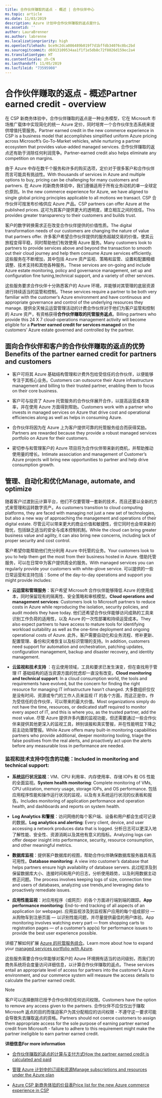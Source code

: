 ```yaml
---
title: 合作伙伴赚取的返点 - 概述 | 合作伙伴中心
ms.topic: article
ms.date: 11/03/2019
description: Azure 计划中合作伙伴赚取的返点是什么
ms.assetid: ''
author: LauraBrenner
ms.author: labrenne
ms.localizationpriority: high
ms.openlocfilehash: bce9c2dca086489b019f7d1bffdb34076c0bc2bd
ms.sourcegitcommit: d6913109534aa1f1f1e5db8c72f8026d159ec2a4
ms.translationtype: HT
ms.contentlocale: zh-CN
ms.lasthandoff: 11/05/2019
ms.locfileid: "73595908"
---
```

# <a name="partner-earned-credit---overview"></a><span data-ttu-id="c0c1f-103">合作伙伴赚取的返点 - 概述</span><span class="sxs-lookup"><span data-stu-id="c0c1f-103">Partner earned credit - overview</span></span>

<span data-ttu-id="c0c1f-104">在 CSP 新商务体验中，合作伙伴赚取的返点是一种业务模型，它在 Microsoft 市场推广载体中实现简化的统一 Azure 定价，同时培育一个合作伙伴生态系统来提供增值托管服务。</span><span class="sxs-lookup"><span data-stu-id="c0c1f-104">Partner earned credit in the new commerce experience in CSP is a business model that accomplishes simplified uniform Azure pricing across Microsoft’s Go-To-Market vehicles, while nurturing a partner ecosystem that provides value-added managed services.</span></span> <span data-ttu-id="c0c1f-105">合作伙伴赚取的返点还有助于消除任何利润竞争。</span><span class="sxs-lookup"><span data-stu-id="c0c1f-105">Partner-earned credit also helps eliminate any competition on margins.</span></span> 

<span data-ttu-id="c0c1f-106">由于 Azure 中存在数千个服务和许多的购买选项，定价对于很多客户和合作伙伴而言可能具有挑战性。</span><span class="sxs-lookup"><span data-stu-id="c0c1f-106">With thousands of services in Azure and multiple options to buy, pricing can be challenging for many customers and partners.</span></span> <span data-ttu-id="c0c1f-107">在 Azure 的新商务体验中，我们遵循适用于所有业务动机的单一全球定价原则。</span><span class="sxs-lookup"><span data-stu-id="c0c1f-107">In the new commerce experience for Azure, we have aligned to single global pricing principles applicable to all motions we transact.</span></span> <span data-ttu-id="c0c1f-108">CSP 合作伙伴可按发布价格供应 Azure 产品。</span><span class="sxs-lookup"><span data-stu-id="c0c1f-108">CSP partners can offer Azure at the published prices.</span></span> <span data-ttu-id="c0c1f-109">这可为其客户提供更大的透明度，建立相互之间的信任。</span><span class="sxs-lookup"><span data-stu-id="c0c1f-109">This provides greater transparency to their customers and builds trust.</span></span> 

<span data-ttu-id="c0c1f-110">客户的数字转换需求正在改变合作伙伴提供的价值性质。</span><span class="sxs-lookup"><span data-stu-id="c0c1f-110">The digital transformation needs of our customers are changing the nature of value that partners offer.</span></span> <span data-ttu-id="c0c1f-111">许多客户希望合作伙伴提供的服务超越交易的价值，使其云旅程变得平稳，同时帮助他们有效使用 Azure 服务。</span><span class="sxs-lookup"><span data-stu-id="c0c1f-111">Many customers look to partners to provide services above and beyond the transaction to smooth out their cloud journey and help them consume Azure services efficiently.</span></span> <span data-ttu-id="c0c1f-112">这些服务在不断增加，其中包括 Azure 资产监视、策略和监管、设置和配置精细调整、技术支持和其他各种服务。</span><span class="sxs-lookup"><span data-stu-id="c0c1f-112">These services are on-going and include Azure estate monitoring, policy and governance management, set up and configuration fine tuning,technical support, and a variety of other services.</span></span> 

<span data-ttu-id="c0c1f-113">这些服务要求合作伙伴十分熟悉客户的 Azure 环境，并能够对其管理的底层资源进行持续适当的监管和控制。</span><span class="sxs-lookup"><span data-stu-id="c0c1f-113">These services require a partner to be both very familiar with the customer’s Azure environment and have continuous and appropriate governance and control of the underlying resources they manage.</span></span> <span data-ttu-id="c0c1f-114">提供全天候云运营管理活动的计费合作伙伴对于他们为客户监管和控制的 Azure 资产，有资格获得**合作伙伴赚取的托管服务返点**。</span><span class="sxs-lookup"><span data-stu-id="c0c1f-114">Billing partners who provide this 24 X 7 cloud-operations management activity will become eligible for a **Partner earned credit for services managed** on the customers’ Azure estate governed and controlled by the partner.</span></span> 


## <a name="benefits-of-the-partner-earned-credit-for-partners-and-customers"></a><span data-ttu-id="c0c1f-115">面向合作伙伴和客户的合作伙伴赚取的返点的优势</span><span class="sxs-lookup"><span data-stu-id="c0c1f-115">Benefits of the partner earned credit for partners and customers</span></span>

- <span data-ttu-id="c0c1f-116">客户可将其 Azure 基础结构管理和计费外包给受信任的合作伙伴，以便能够专注于其核心业务。</span><span class="sxs-lookup"><span data-stu-id="c0c1f-116">Customers can outsource their Azure infrastructure management and billing to their trusted partner, enabling them to focus on their core business.</span></span>

- <span data-ttu-id="c0c1f-117">客户可与投资了 Azure 托管服务的合作伙伴展开合作，以提高运营成本效率，并在使用 Azure 方面得到帮助。</span><span class="sxs-lookup"><span data-stu-id="c0c1f-117">Customers work with a partner who invests in managed services on Azure that  drive cost and operational efficiencies along as well as helps in consuming Azure.</span></span>

- <span data-ttu-id="c0c1f-118">合作伙伴将因为在 Azure 上为客户提供可靠的托管服务组合而获得奖励。</span><span class="sxs-lookup"><span data-stu-id="c0c1f-118">Partners are rewarded because they provide a robust managed services portfolio on Azure for their customers.</span></span>  

- <span data-ttu-id="c0c1f-119">密切参与和管理客户的 Azure 项目将为合作伙伴带来新的商机，并帮助推动使用量的增长。</span><span class="sxs-lookup"><span data-stu-id="c0c1f-119">Intimate association and management of Customer’s Azure projects will bring new opportunities to partner and help drive consumption growth.</span></span> 

## <a name="manage-automate-and-optimize"></a><span data-ttu-id="c0c1f-120">管理、自动化和优化</span><span class="sxs-lookup"><span data-stu-id="c0c1f-120">Manage, automate, and optimize</span></span>

<span data-ttu-id="c0c1f-121">随着客户过渡到云计算平台，他们不仅要管理一套新的技术，而且还要以全新的方式来管理和运转数字资产。</span><span class="sxs-lookup"><span data-stu-id="c0c1f-121">As customers transition to cloud computing platforms, they are faced with managing not just a new set of technologies, but also a new way of approaching the management and operations of their digital estate.</span></span> <span data-ttu-id="c0c1f-122">尽管云可以带来更大的商业价值和敏捷性，但它同时也会带来新的隐忧，包括缺乏适当的安全与成本控制机制。</span><span class="sxs-lookup"><span data-stu-id="c0c1f-122">While the cloud can bring greater business value and agility, it can also bring new concerns, including lack of proper security and cost control.</span></span> 

<span data-ttu-id="c0c1f-123">客户希望你能帮助他们充分利用 Azure 中托管的业务。</span><span class="sxs-lookup"><span data-stu-id="c0c1f-123">Your customers look to you to help them get the most from their business hosted in Azure.</span></span> <span data-ttu-id="c0c1f-124">借助托管服务，可以在日常中为客户提供周全的服务。</span><span class="sxs-lookup"><span data-stu-id="c0c1f-124">With managed services you can regularly provide your customers with white-glove service.</span></span> <span data-ttu-id="c0c1f-125">可以提供的一些日常运营和支持包括：</span><span class="sxs-lookup"><span data-stu-id="c0c1f-125">Some of the day-to-day operations and support you might provide includes:</span></span>

- <span data-ttu-id="c0c1f-126">**云运营和管理服务**：客户希望 Microsoft 合作伙伴能够降低 Azure 的使用成本，同时保留现有的隔离性、安全策略和审核模型。</span><span class="sxs-lookup"><span data-stu-id="c0c1f-126">**Cloud operations and management services**: Customers look to Microsoft partners to reduce costs in Azure while reproducing the isolation, security policies, and audit models they have today.</span></span> <span data-ttu-id="c0c1f-127">他们还希望合作伙伴能够访问成熟的工具来识别工作负荷的适用性，以及 Azure 的一次性部署和持续运营成本。</span><span class="sxs-lookup"><span data-stu-id="c0c1f-127">They also expect partners to have access to mature tools for identifying workload suitability as well as the one-time deployment and ongoing operational costs of Azure.</span></span> <span data-ttu-id="c0c1f-128">此外，客户需要自动化和业务流程、修补更新、配置管理、备份和灾难恢复以及标识管理的支持。</span><span class="sxs-lookup"><span data-stu-id="c0c1f-128">In addition, customers need support for automation and orchestration, patching updates, configuration management, backup and disaster recovery, and identity management.</span></span> 

- <span data-ttu-id="c0c1f-129">**云监视和技术支持** ：在云使用领域，工具和要求已发生演变，但在查找用于管理 IT 基础结构的适当资源方面的忧虑却一直没有改变。</span><span class="sxs-lookup"><span data-stu-id="c0c1f-129">**Cloud monitoring and technical support**: In a cloud consumption world, the tools and requirements have evolved, but the concern for finding the right resource for managing IT infrastructure hasn’t changed.</span></span> <span data-ttu-id="c0c1f-130">大多数组织仅仅是没有时间、资源或专门的工作人员来监视 IT 的各个方面，而这正是你，作为受信任的合作伙伴，可以带来的最大价值。</span><span class="sxs-lookup"><span data-stu-id="c0c1f-130">Most organizations simply do not have the time, resources, or dedicated staff required to monitor every aspect of IT, and this is where you, as the trusted partner, add the most value.</span></span> <span data-ttu-id="c0c1f-131">尽管 Azure 提供许多内置的监视功能，但还需要通过一些合作伙伴来提供其他更深入的监视工具，辨别误报和真实警报，并在性能明显下降之前主动处理警报。</span><span class="sxs-lookup"><span data-stu-id="c0c1f-131">While Azure offers many built-in monitoring capabilities partners who provide additional, deeper monitoring tooling, triage the false positives from the real alerts, and proactively act upon the alerts before any measurable loss in performance are needed.</span></span> 


### <a name="included-in-monitoring-and-technical-support"></a><span data-ttu-id="c0c1f-132">监视和技术支持中包含的功能：</span><span class="sxs-lookup"><span data-stu-id="c0c1f-132">Included in monitoring and technical support:</span></span>

- <span data-ttu-id="c0c1f-133">**系统运行状况监视**：VM、CPU 利用率、内存使用率、存储 IOPs 和 OS 性能的全面监视。</span><span class="sxs-lookup"><span data-stu-id="c0c1f-133">**System health monitoring**: Complete monitoring of VMs, CPU utilization, memory usage, storage IOPs, and OS performance.</span></span> <span data-ttu-id="c0c1f-134">包括应用程序性能和操作运行状况的监视，以及有关系统运行状况的仪表板和报告。</span><span class="sxs-lookup"><span data-stu-id="c0c1f-134">Includes monitoring of application performance and operation health, and dashboards and reports on system health.</span></span>

- <span data-ttu-id="c0c1f-135">**Log Analytics 和警报**：访问网络的每个客户端、设备和用户都会生成可记录的数据。</span><span class="sxs-lookup"><span data-stu-id="c0c1f-135">**Log analytics and alerting**: Every client, device, and user accessing a network produces data that is logged.</span></span> <span data-ttu-id="c0c1f-136">分析日志可以更深入地了解性能、安全性、资源消耗以及其他有意义的指标。</span><span class="sxs-lookup"><span data-stu-id="c0c1f-136">Analyzing logs can offer deeper insight into performance, security, resource consumption, and other meaningful metrics.</span></span>

- <span data-ttu-id="c0c1f-137">**数据库监视**：提供客户数据库的视图，帮助合作伙伴确保数据库服务器具有高可用性。</span><span class="sxs-lookup"><span data-stu-id="c0c1f-137">**Database monitoring**: A view into customer’s database that helps partners ensure high availability of database servers.</span></span> <span data-ttu-id="c0c1f-138">此过程涉及到保留数据库大小、连接时间和用户的日志，分析使用趋势，以及利用数据主动修正问题。</span><span class="sxs-lookup"><span data-stu-id="c0c1f-138">The process involves keeping logs of size, connection time and users of databases, analyzing use trends,and leveraging data to proactively remediate issues.</span></span>

- <span data-ttu-id="c0c1f-139">**应用性能监视**：对应用程序（或网页）的各个方面进行端到端的跟踪。</span><span class="sxs-lookup"><span data-stu-id="c0c1f-139">**App performance monitoring**: End-to-end tracking of all aspects of an application (or webpage).</span></span> <span data-ttu-id="c0c1f-140">应用监视涉及到监视客户应用的每个组成部分 — 从购物车到注册页面 — 以识别性能问题，并尽量提供最佳的用户体验。</span><span class="sxs-lookup"><span data-stu-id="c0c1f-140">App monitoring involves watching every part — from shopping carts to registration pages — of a customer’s app(s) for performance issues to provide the best user experience possible.</span></span>

<span data-ttu-id="c0c1f-141">详细了解如何扩展 [Azure 的托管服务组合](https://partner.microsoft.com/campaigns/cloud-playbooks-thank-you)。</span><span class="sxs-lookup"><span data-stu-id="c0c1f-141">Learn more about how to expand your [managed services portfolio with Azure](https://partner.microsoft.com/campaigns/cloud-playbooks-thank-you).</span></span>

<span data-ttu-id="c0c1f-142">这些服务需要合作伙伴能够对客户的 Azure 环境拥有适当的访问级别，而我们的商务系统将会度量访问详细信息，以计算合作伙伴赚取的返点。</span><span class="sxs-lookup"><span data-stu-id="c0c1f-142">These services entail an appropriate level of access for partners into the customer’s Azure environment, and our commerce system will measure the access details to calculate the partner earned credit.</span></span>  

>[!Note]
><span data-ttu-id="c0c1f-143">客户可以选择删除已授予合作伙伴的任何访问权限。</span><span class="sxs-lookup"><span data-stu-id="c0c1f-143">Customers have the option to remove any access given to the partners.</span></span> <span data-ttu-id="c0c1f-144">合作伙伴不应仅仅出于赚取 Microsoft 返点的目的而强迫客户为其分配相应的访问权限 - 不遵守这一要求可能会导致失去赚取返点的资格。</span><span class="sxs-lookup"><span data-stu-id="c0c1f-144">Partners should not coerce customers to assign them appropriate access for the sole purpose of earning partner earned credit from Microsoft - failure to adhere to this requirement might make the partner ineligible to earn partner earned credit.</span></span>

<span data-ttu-id="c0c1f-145">**详细信息**</span><span class="sxs-lookup"><span data-stu-id="c0c1f-145">**For more information**</span></span>

- [<span data-ttu-id="c0c1f-146">合作伙伴赚取的返点的计算与支付方式</span><span class="sxs-lookup"><span data-stu-id="c0c1f-146">How the partner earned credit is calculated and paid</span></span>](partner-earned-credit-explanation.md)

- [<span data-ttu-id="c0c1f-147">管理 Azure 计划中的订阅和资源</span><span class="sxs-lookup"><span data-stu-id="c0c1f-147">Manage subscriptions and resources under the Azure plan</span></span>](azure-plan-manage.md)

- [<span data-ttu-id="c0c1f-148">Azure CSP 新商务体验的价目表</span><span class="sxs-lookup"><span data-stu-id="c0c1f-148">Price list for the new Azure commerce experience in CSP</span></span>](azure-plan-price-list.md)

